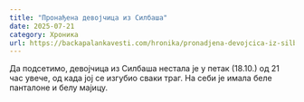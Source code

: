 ```yaml
---
title: "Пронађена девојчица из Силбаша"
date: 2025-07-21
category: Хроника
url: https://backapalankavesti.com/hronika/pronadjena-devojcica-iz-silbasa/
---
```


Да подсетимо, девојчица из Силбаша нестала је у петак (18.10.) од 21 час увече, од када јој се изгубио сваки траг. На себи је имала беле панталоне и белу мајицу.
